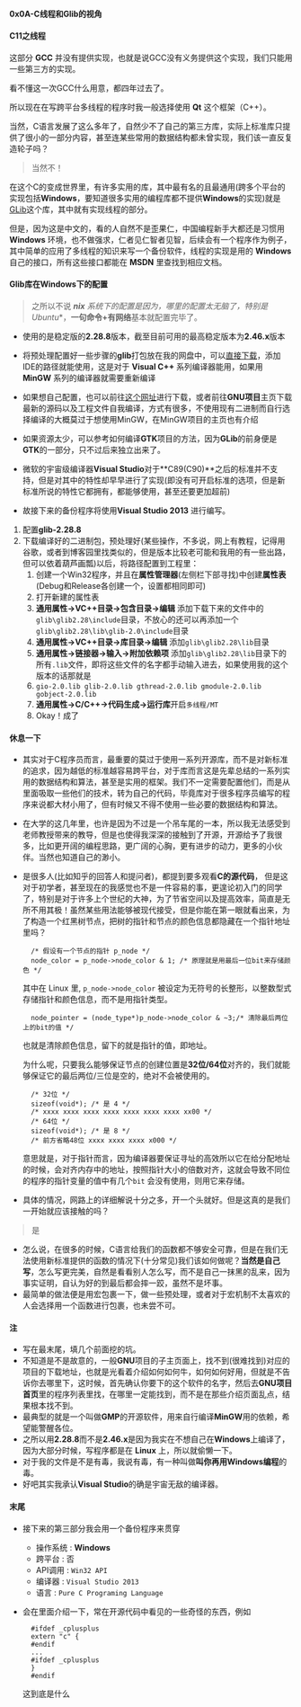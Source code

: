 #### 0x0A-C线程和Glib的视角


#### C11之线程

这部分 **GCC** 并没有提供实现，也就是说GCC没有义务提供这个实现，我们只能用一些第三方的实现。

看不懂这一次GCC什么用意，都四年过去了。

所以现在在写跨平台多线程的程序时我一般选择使用 **Qt** 这个框架（C++）。
 
当然，C语言发展了这么多年了，自然少不了自己的第三方库，实际上标准库只提供了很小的一部分内容，甚至连某些常用的数据结构都未曾实现，我们该一直反复造轮子吗？

> 当然不！

在这个C的变成世界里，有许多实用的库，其中最有名的且最通用(跨多个平台的实现包括**Windows**，要知道很多实用的编程库都不提供**Windows**的实现)就是[GLib](https://developer.gnome.org/glib/)这个库，其中就有实现线程的部分。

但是，因为这是中文的，看的人自然不是歪果仁，中国编程新手大都还是习惯用 **Windows** 环境，也不做强求，仁者见仁智者见智，后续会有一个程序作为例子，其中简单的应用了多线程的知识来写一个备份软件，线程的实现是用的 **Windows** 自己的接口，所有这些接口都能在 **MSDN** 里查找到相应文档。		

#### Glib库在Windows下的配置

> 之所以不说 ***nix** 系统下的配置是因为，哪里的配置太无脑了，特别是**Ubuntu**，**一句命令+有网络**基本就配置完毕了。

- 使用的是稳定版的**2.28.8**版本，截至目前可用的最高稳定版本为**2.46.x**版本
- 将预处理配置好一些步骤的**glib**打包放在我的网盘中，可以[直接下载](http://pan.baidu.com/share/link?shareid=2144446810&uk=873144231)，添加IDE的路径就能使用，这是对于 **Visual C++** 系列编译器能用，如果用 **MinGW** 系列的编译器就需要重新编译
- 如果想自己配置，也可以前往[这个网址](http://ftp.acc.umu.se/pub/gnome/binaries/win32/glib/2.28/)进行下载，或者前往**GNU项目**主页下载最新的源码以及工程文件自我编译，方式有很多，不使用现有二进制而自行选择编译的大概莫过于想使用MinGW，在MinGW项目的主页也有介绍
- 如果资源太少，可以参考如何编译**GTK**项目的方法，因为**GLib**的前身便是**GTK**的一部分，只不过后来独立出来了。

- 微软的宇宙级编译器**Visual Studio**对于**C89(C90)**之后的标准并不支持，但是对其中的特性却早早进行了实现(即没有可开启标准的选项，但是新标准所说的特性它都拥有，都能够使用，甚至还要更加超前)

- 故接下来的备份程序将使用**Visual Studio 2013** 进行编写。 	

1. 配置**glib-2.28.8**
2. 下载编译好的二进制包，预处理好(某些操作，不多说，网上有教程，记得用谷歌，或者到博客园里找类似的，但是版本比较老可能和我用的有一些出路，但可以依着葫芦画瓢)以后，将路径配置到工程里：
	1. 创建一个Win32程序，并且在**属性管理器**(左侧栏下部寻找)中创建**属性表**(Debug和Release各创建一个，设置都相同即可)
	2. 打开新建的属性表
	3. **通用属性->VC++目录->包含目录->编辑** 添加下载下来的文件中的`glib\glib2.28\include`目录，不放心的还可以再添加一个`glib\glib2.28\lib\glib-2.0\include`目录 
	4. **通用属性->VC++目录->库目录->编辑** 添加`glib\glib2.28\lib`目录
	5. **通用属性->链接器->输入->附加依赖项** 添加`glib\glib2.28\lib`目录下的所有`.lib`文件，即将这些文件的名字都手动输入进去，如果使用我的这个版本的话那就是
	6. `gio-2.0.lib glib-2.0.lib gthread-2.0.lib gmodule-2.0.lib gobject-2.0.lib`
	7. **通用属性->C/C++->代码生成->运行库**开启`多线程/MT`
	8. Okay！成了

#### 休息一下
- 其实对于C程序员而言，最重要的莫过于使用一系列开源库，而不是对新标准的追求，因为越低的标准越容易跨平台，对于库而言这是先辈总结的一系列实用的数据结构和算法，甚至是实用的框架。我们不一定需要配置他们，而是从里面吸取一些他们的技术，转为自己的代码，毕竟库对于很多程序员编写的程序来说都大材小用了，但有时候又不得不使用一些必要的数据结构和算法。
- 在大学的这几年里，也许是因为不过是一个吊车尾的一本，所以我无法感受到老师教授带来的教导，但是也使得我深深的接触到了开源，开源给予了我很多，比如更开阔的编程思路，更广阔的心胸，更有进步的动力，更多的小伙伴。当然也知道自己的渺小。
- 是很多人(比如知乎的回答人和提问者)，都提到要多观看**C的源代码**， 但是这对于初学者，甚至现在的我感觉也不是一件容易的事，更遑论初入门的同学了，特别是对于许多上个世纪的大神，为了节省空间以及提高效率，简直是无所不用其极！虽然某些用法能够被现代接受，但是你能在第一眼就看出来，为了构造一个红黑树节点，把树的指针和节点的颜色信息都隐藏在一个指针地址里吗？

		/* 假设有一个节点的指针 p_node */
		node_color = p_node->node_color & 1; /* 原理就是用最后一位bit来存储颜色 */
	其中在 Linux 里, `p_node->node_color` 被设定为无符号的长整形，以整数型式存储指针和颜色信息，而不是用指针类型。

		node_pointer = (node_type*)p_node->node_color & ~3;/* 清除最后两位上的bit的值 */
	也就是清除颜色信息，留下的就是指针的值，即地址。

	为什么呢，只要我么能够保证节点的创建位置是**32位/64位**对齐的，我们就能够保证它的最后两位/三位是空的，绝对不会被使用的。

		/* 32位 */
		sizeof(void*); /* 是 4 */
		/* xxxx xxxx xxxx xxxx xxxx xxxx xxxx xx00 */
		/* 64位 */
		sizeof(void*); /* 是 8 */
		/* 前方省略48位 xxxx xxxx xxxx x000 */
	意思就是，对于指针而言，因为编译器要保证寻址的高效所以它在给分配地址的时候，会对齐内存中的地址，按照指针大小的倍数对齐，这就会导致不同位的程序的指针变量的值中有几个`bit` 会没有使用，则用它来存储。

- 具体的情况，网路上的详细解说十分之多，开一个头就好。但是这真的是我们一开始就应该接触的吗？

> 是

- 怎么说，在很多的时候，C语言给我们的函数都不够安全可靠，但是在我们无法使用新标准提供的函数的情况下(十分常见)我们该如何做呢？**当然是自己写**，怎么写更完美，自然是看看别人怎么写，而不是自己一抹黑的乱来，因为事实证明，自认为好的到最后都会摔一跤，虽然不是坏事。
- 最简单的做法便是用宏包裹一下，做一些预处理，或者对于宏机制不太喜欢的人会选择用一个函数进行包裹，也未尝不可。

#### 注

- 写在最末尾，填几个前面挖的坑。
- 不知道是不是故意的，一般**GNU**项目的子主页面上，找不到(很难找到)对应的项目的下载地址，也就是光看着介绍如何如何牛，如何如何好用，但就是不告诉你去哪里下，这时候，首先确认你要下的这个软件的名字，然后去**GNU项目首页**里的程序列表里找，在哪里一定能找到，而不是在那些介绍页面乱点，结果根本找不到。
- 最典型的就是一个叫做**GMP**的开源软件，用来自行编译**MinGW**用的依赖，希望能警醒各位。
- 之所以用**2.28.8**而不是**2.46.x**是因为我实在不想自己在**Windows**上编译了，因为大部分时候，写程序都是在 **Linux** 上，所以就偷懒一下。
- 对于我的文件是不是有毒，我说有毒，有一种叫做**叫你再用Windows编程**的毒。
- 好吧其实我承认**Visual Studio**的确是宇宙无敌的编译器。

#### 末尾

- 接下来的第三部分我会用一个备份程序来贯穿
	- 操作系统 : **Windows**
	- 跨平台 : 否
	- API调用 : `Win32 API`
	- 编译器 : `Visual Studio 2013`
	- 语言 : `Pure C Programing Language`

- 会在里面介绍一下，常在开源代码中看见的一些奇怪的东西，例如

		#ifdef _cplusplus
		extern "c" {
		#endif
		...
		#ifdef _cplusplus
		}
		#endif
	这到底是什么
